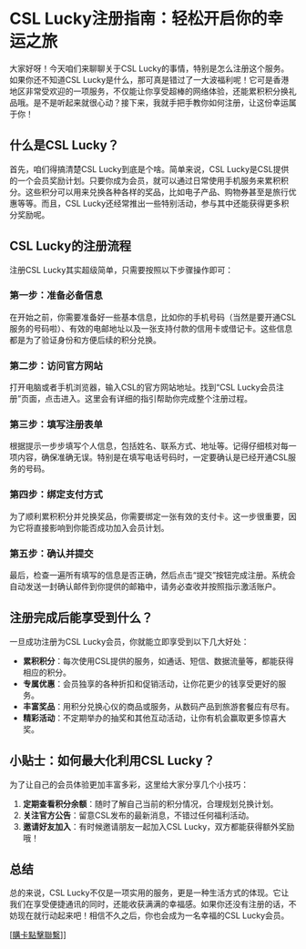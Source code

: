 # CSL Lucky注册指南：轻松开启你的幸运之旅

大家好呀！今天咱们来聊聊关于CSL Lucky的事情，特别是怎么注册这个服务。如果你还不知道CSL Lucky是什么，那可真是错过了一大波福利呢！它可是香港地区非常受欢迎的一项服务，不仅能让你享受超棒的网络体验，还能累积积分换礼品哦。是不是听起来就很心动？接下来，我就手把手教你如何注册，让这份幸运属于你！

## 什么是CSL Lucky？

首先，咱们得搞清楚CSL Lucky到底是个啥。简单来说，CSL Lucky是CSL提供的一个会员奖励计划。只要你成为会员，就可以通过日常使用手机服务来累积积分。这些积分可以用来兑换各种各样的奖品，比如电子产品、购物券甚至是旅行优惠等等。而且，CSL Lucky还经常推出一些特别活动，参与其中还能获得更多积分奖励呢。

## CSL Lucky的注册流程

注册CSL Lucky其实超级简单，只需要按照以下步骤操作即可：

### 第一步：准备必备信息

在开始之前，你需要准备好一些基本信息，比如你的手机号码（当然是要开通CSL服务的号码啦）、有效的电邮地址以及一张支持付款的信用卡或借记卡。这些信息都是为了验证身份和方便后续的积分兑换。

### 第二步：访问官方网站

打开电脑或者手机浏览器，输入CSL的官方网站地址。找到“CSL Lucky会员注册”页面，点击进入。这里会有详细的指引帮助你完成整个注册过程。

### 第三步：填写注册表单

根据提示一步步填写个人信息，包括姓名、联系方式、地址等。记得仔细核对每一项内容，确保准确无误。特别是在填写电话号码时，一定要确认是已经开通CSL服务的号码。

### 第四步：绑定支付方式

为了顺利累积积分并兑换奖品，你需要绑定一张有效的支付卡。这一步很重要，因为它将直接影响到你能否成功加入会员计划。

### 第五步：确认并提交

最后，检查一遍所有填写的信息是否正确，然后点击“提交”按钮完成注册。系统会自动发送一封确认邮件到你提供的邮箱中，请务必查收并按照指示激活账户。

## 注册完成后能享受到什么？

一旦成功注册为CSL Lucky会员，你就能立即享受到以下几大好处：

- **累积积分**：每次使用CSL提供的服务，如通话、短信、数据流量等，都能获得相应的积分。
- **专属优惠**：会员独享的各种折扣和促销活动，让你花更少的钱享受更好的服务。
- **丰富奖品**：用积分兑换心仪的商品或服务，从数码产品到旅游套餐应有尽有。
- **精彩活动**：不定期举办的抽奖和其他互动活动，让你有机会赢取更多惊喜大奖。

## 小贴士：如何最大化利用CSL Lucky？

为了让自己的会员体验更加丰富多彩，这里给大家分享几个小技巧：

1. **定期查看积分余额**：随时了解自己当前的积分情况，合理规划兑换计划。
2. **关注官方公告**：留意CSL发布的最新消息，不错过任何福利活动。
3. **邀请好友加入**：有时候邀请朋友一起加入CSL Lucky，双方都能获得额外奖励哦！

## 总结

总的来说，CSL Lucky不仅是一项实用的服务，更是一种生活方式的体现。它让我们在享受便捷通讯的同时，还能收获满满的幸福感。如果你还没有注册的话，不妨现在就行动起来吧！相信不久之后，你也会成为一名幸福的CSL Lucky会员。

[[購卡點擊聯繫](https://t.me/s/esim1088)]]